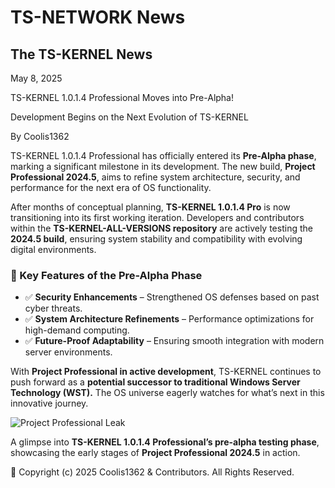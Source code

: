 # TS-NETWORK News  

## The TS-KERNEL News  

May 8, 2025  

TS-KERNEL 1.0.1.4 Professional Moves into Pre-Alpha!  

Development Begins on the Next Evolution of TS-KERNEL  

By Coolis1362  

TS-KERNEL 1.0.1.4 Professional has officially entered its **Pre-Alpha phase**, marking a significant milestone in its development. The new build, **Project Professional 2024.5**, aims to refine system architecture, security, and performance for the next era of OS functionality.  

After months of conceptual planning, **TS-KERNEL 1.0.1.4 Pro** is now transitioning into its first working iteration. Developers and contributors within the **TS-KERNEL-ALL-VERSIONS repository** are actively testing the **2024.5 build**, ensuring system stability and compatibility with evolving digital environments.  

### 🔹 Key Features of the Pre-Alpha Phase  
- ✅ **Security Enhancements** – Strengthened OS defenses based on past cyber threats.  
- ✅ **System Architecture Refinements** – Performance optimizations for high-demand computing.  
- ✅ **Future-Proof Adaptability** – Ensuring smooth integration with modern server environments.  

With **Project Professional in active development**, TS-KERNEL continues to push forward as a **potential successor to traditional Windows Server Technology (WST).** The OS universe eagerly watches for what’s next in this innovative journey.

![Project Professional Leak](image-url-here)

A glimpse into **TS-KERNEL 1.0.1.4 Professional’s pre-alpha testing phase**, showcasing the early stages of **Project Professional 2024.5** in action.  

🔐 Copyright (c) 2025 Coolis1362 & Contributors. All Rights Reserved.  
